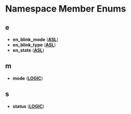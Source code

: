 
# Namespace Member Enums



## e

* **en\_blink\_mode** ([**ASL**](namespaceASL.md))
* **en\_blink\_type** ([**ASL**](namespaceASL.md))
* **en\_state** ([**ASL**](namespaceASL.md))


## m

* **mode** ([**LOGIC**](namespaceLOGIC.md))


## s

* **status** ([**LOGIC**](namespaceLOGIC.md))




